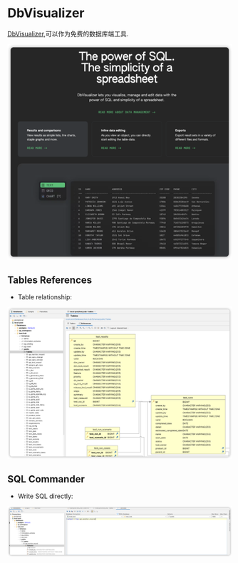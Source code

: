 # DbVisualizer

[DbVisualizer](https://www.dbvis.com/),可以作为免费的数据库端工具.

![](./2023-09-25-09-59-55.png)


## Tables References

- Table relationship:

![](./2023-09-25-10-01-38.png)

## SQL Commander

- Write SQL directly:

![](./2023-09-25-10-05-22.png)